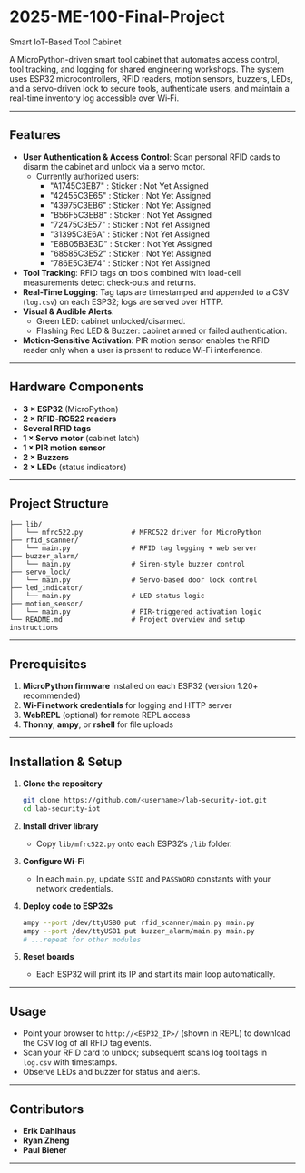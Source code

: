 # 2025-ME-100-Final-Project
Smart IoT-Based Tool Cabinet


A MicroPython-driven smart tool cabinet that automates access control, tool tracking, and logging for shared engineering workshops. The system uses ESP32 microcontrollers, RFID readers, motion sensors, buzzers, LEDs, and a servo-driven lock to secure tools, authenticate users, and maintain a real-time inventory log accessible over Wi‑Fi.

---

## Features

- **User Authentication & Access Control**: Scan personal RFID cards to disarm the cabinet and unlock via a servo motor.
  - Currently authorized users:
    - "A1745C3EB7"   : Sticker   : Not Yet Assigned
    - "42455C3E65"   : Sticker   : Not Yet Assigned
    - "43975C3EB6"   : Sticker   : Not Yet Assigned
    - "B56F5C3EB8"   : Sticker   : Not Yet Assigned
    - "72475C3E57"   : Sticker   : Not Yet Assigned
    - "31395C3E6A"   : Sticker   : Not Yet Assigned
    - "E8B05B3E3D"   : Sticker   : Not Yet Assigned
    - "68585C3E52"   : Sticker   : Not Yet Assigned
    - "786E5C3E74"   : Sticker   : Not Yet Assigned
- **Tool Tracking**: RFID tags on tools combined with load-cell measurements detect check‑outs and returns.
- **Real-Time Logging**: Tag taps are timestamped and appended to a CSV (`log.csv`) on each ESP32; logs are served over HTTP.
- **Visual & Audible Alerts**:
  - Green LED: cabinet unlocked/disarmed.
  - Flashing Red LED & Buzzer: cabinet armed or failed authentication.
- **Motion‑Sensitive Activation**: PIR motion sensor enables the RFID reader only when a user is present to reduce Wi‑Fi interference.

---

## Hardware Components

- **3 × ESP32** (MicroPython)
- **2 × RFID‑RC522 readers**
- **Several RFID tags**
- **1 × Servo motor** (cabinet latch)
- **1 × PIR motion sensor**
- **2 × Buzzers**
- **2 × LEDs** (status indicators)

---

## Project Structure

```
├── lib/
│   └── mfrc522.py            # MFRC522 driver for MicroPython
├── rfid_scanner/
│   └── main.py               # RFID tag logging + web server
├── buzzer_alarm/
│   └── main.py               # Siren-style buzzer control
├── servo_lock/
│   └── main.py               # Servo-based door lock control
├── led_indicator/
│   └── main.py               # LED status logic
├── motion_sensor/
│   └── main.py               # PIR‑triggered activation logic
└── README.md                 # Project overview and setup instructions
```

---

## Prerequisites

1. **MicroPython firmware** installed on each ESP32 (version 1.20+ recommended)
2. **Wi‑Fi network credentials** for logging and HTTP server
3. **WebREPL** (optional) for remote REPL access
4. **Thonny**, **ampy**, or **rshell** for file uploads

---

## Installation & Setup

1. **Clone the repository**

   ```bash
   git clone https://github.com/<username>/lab‑security‑iot.git
   cd lab‑security‑iot
   ```

2. **Install driver library**

   - Copy `lib/mfrc522.py` onto each ESP32’s `/lib` folder.

3. **Configure Wi‑Fi**

   - In each `main.py`, update `SSID` and `PASSWORD` constants with your network credentials.

4. **Deploy code to ESP32s**

   ```bash
   ampy --port /dev/ttyUSB0 put rfid_scanner/main.py main.py
   ampy --port /dev/ttyUSB1 put buzzer_alarm/main.py main.py
   # ...repeat for other modules
   ```

5. **Reset boards**

   - Each ESP32 will print its IP and start its main loop automatically.

---

## Usage

- Point your browser to `http://<ESP32_IP>/` (shown in REPL) to download the CSV log of all RFID tag events.
- Scan your RFID card to unlock; subsequent scans log tool tags in `log.csv` with timestamps.
- Observe LEDs and buzzer for status and alerts.

---

## Contributors

- **Erik Dahlhaus**
- **Ryan Zheng**
- **Paul Biener**

---
